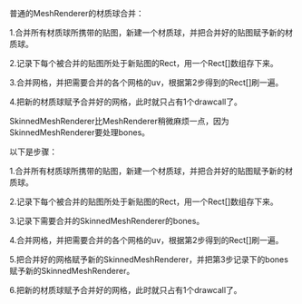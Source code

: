 普通的MeshRenderer的材质球合并：

1.合并所有材质球所携带的贴图，新建一个材质球，并把合并好的贴图赋予新的材质球。

2.记录下每个被合并的贴图所处于新贴图的Rect，用一个Rect[]数组存下来。

3.合并网格，并把需要合并的各个网格的uv，根据第2步得到的Rect[]刷一遍。

4.把新的材质球赋予合并好的网格，此时就只占有1个drawcall了。

SkinnedMeshRenderer比MeshRenderer稍微麻烦一点，因为SkinnedMeshRenderer要处理bones。

以下是步骤：

1.合并所有材质球所携带的贴图，新建一个材质球，并把合并好的贴图赋予新的材质球。

2.记录下每个被合并的贴图所处于新贴图的Rect，用一个Rect[]数组存下来。

3.记录下需要合并的SkinnedMeshRenderer的bones。

4.合并网格，并把需要合并的各个网格的uv，根据第2步得到的Rect[]刷一遍。

5.把合并好的网格赋予新的SkinnedMeshRenderer，并把第3步记录下的bones赋予新的SkinnedMeshRenderer。

6.把新的材质球赋予合并好的网格，此时就只占有1个drawcall了。
